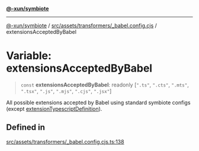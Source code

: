 [**@-xun/symbiote**](../../../../../README.md)

***

[@-xun/symbiote](../../../../../README.md) / [src/assets/transformers/\_babel.config.cjs](../README.md) / extensionsAcceptedByBabel

# Variable: extensionsAcceptedByBabel

> `const` **extensionsAcceptedByBabel**: readonly [`".ts"`, `".cts"`, `".mts"`, `".tsx"`, `".js"`, `".mjs"`, `".cjs"`, `".jsx"`]

All possible extensions accepted by Babel using standard symbiote configs
(except [extensionTypescriptDefinition](extensionTypescriptDefinition.md)).

## Defined in

[src/assets/transformers/\_babel.config.cjs.ts:138](https://github.com/Xunnamius/symbiote/blob/c062d7c5dc980668c9246eeeaf1aa96da42e4471/src/assets/transformers/_babel.config.cjs.ts#L138)
